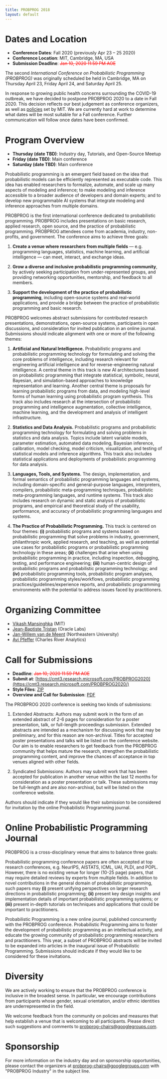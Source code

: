 ```yaml
---
title: PROBPROG 2018
layout: default
---
```


# Dates and Location

- **Conference Dates**: Fall 2020 (previously Apr 23 – 25 2020)
- **Conference Location**: MIT, Cambridge, MA, USA
- **Submission Deadline**: <span style="color:red"><strike>Jan 10, 2020 11:59 PM AOE</strike></span> 

The second *International Conference on Probabilistic Programming (PROBPROG)* was originally scheduled be held in Cambridge, MA on Thursday April 23, Friday April 24, and Saturday April 25. 

In response to growing public health concerns surrounding the COVID-19 outbreak, we have decided to postpone PROBPROG 2020 to a date in Fall 2020. This decision reflects our best judgement as conference organizers, as well as [policies](https://medical.mit.edu/news/2020/01/2019-novel-coronavirus-updates-1) set by MIT. We are currently hard at work to determine what dates will be most suitable for a Fall conference. Further communication will follow once dates have been confirmed. 

# Program Overview

- **Thursday (date TBD)**: Industry day, Tutorials, and Open-Source Meetup
- **Friday (date TBD)**: Main conference
- **Saturday (date TBD)**: Main conference

Probabilistic programming is an emergent field based on the idea that
probabilistic models can be efficiently represented as executable
code. This idea has enabled researchers to formalize, automate, and
scale up many aspects of modeling and inference; to make modeling and
inference accessible to a broader audience of developers and domain
experts; and to develop new programmable AI systems that integrate
modeling and inference approaches from multiple domains.

PROBPROG is the first international conference dedicated to
probabilistic programming. PROBPROG includes presentations on basic
research, applied research, open source, and the practice of
probabilistic programming. PROBPROG attendees come from academia,
industry, non-profits, and government. The conference aims to achieve
three goals:

1. **Create a venue where researchers from multiple fields** —
e.g. programming languages, statistics, machine learning, and
artificial intelligence — can meet, interact, and exchange ideas.

2. **Grow a diverse and inclusive probabilistic programming
community**, by actively seeking participation from under-represented
groups, and providing networking opportunities, mentorship, and
feedback to all members.

3. **Support the development of the practice of probabilistic
programming**, including open-source systems and real-world
applications, and provide a bridge between the practice of
probabilistic programming and basic research.

PROBPROG welcomes abstract submissions for contributed research
presentations, demonstrations, open-source systems, participants in
open discussions, and consideration for invited publication in an
online journal. Submissions should indicate alignment with one or more
of the following themes:

1. **Artificial and Natural Intelligence.** Probabilistic programs
and probabilistic programming technology for formulating and solving
the core problems of intelligence, including research relevant for
engineering artificial intelligence and for reverse-engineering
natural intelligence. A central theme in this track is new AI
architectures based on probabilistic programming that integrate
statistical, symbolic, neural, Bayesian, and simulation-based
approaches to knowledge representation and learning. Another central
theme is proposals for learning probabilistic programs from data, and
modeling high-level forms of human learning using probabilistic
program synthesis. This track also includes research at the
intersection of probabilistic programming and intelligence
augmentation, collective intelligence, machine learning, and the
development and analysis of intelligent infrastructure.

2. **Statistics and Data Analysis.** Probabilistic programs and
probabilistic programming technology for formulating and solving
problems in statistics and data analysis. Topics include latent
variable models, parameter estimation, automated data modeling,
Bayesian inference, calibration, model checking, model criticism,
visualization, and testing of statistical models and inference
algorithms. This track also includes statistical applications and
deployments of probabilistic programming for data analysis.

3. **Languages, Tools, and Systems.** The design, implementation, and
formal semantics of probabilistic programming languages and systems,
including domain-specific and general-purpose languages, interpreters,
compilers, probabilistic meta-programming techniques, probabilistic
meta-programming languages, and runtime systems. This track also
includes research on dynamic and static analysis of probabilistic
programs, and empirical and theoretical study of the usability,
performance, and accuracy of probabilistic programming languages and
systems.

4. **The Practice of Probabilistic Programming.** This track is
centered on four themes: **(i)** probabilistic programs and systems
based on probabilistic programming that solve problems in industry,
government, philanthropic work, applied research, and teaching, as
well as potential use cases for probabilistic programs or
probabilistic programming technology in these areas; **(ii)**
challenges that arise when using probabilistic programming in
practice, including inspection, debugging, testing, and performance
engineering; **(iii)** human-centric design of probabilistic programs
and probabilistic programming technology; and **(iv)** probabilistic
programming tools, probabilistic program analyses, probabilistic
programming styles/workflows, probabilistic programming
practices/guidelines/experience reports, and probabilistic programming
environments with the potential to address issues faced by
practitioners.

# Organizing Committee

- [Vikash Mansinghka](http://probcomp.csail.mit.edu/principal-investigator/) (MIT)
- [Jean-Baptiste Tristan](http://jtristan.github.io) (Oracle Labs)
- [Jan-Willem van de Meent](http://www.ccs.neu.edu/home/jwvdm/) (Northeastern University)
- [Avi Pfeffer](https://www.linkedin.com/in/avi-pfeffer-03188025/) (Charles River Analytics)

# Call for Submissions

- **Deadline**: <span style="color:red"><strike>Jan 10, 2020 11:59 PM AOE</strike></span> 
- **Submit at**: [https://cmt3.research.microsoft.com/PROBPROG2020](https://cmt3.research.microsoft.com/PROBPROG2020/)
- **Style Files**: [ZIP](/2020/probprog-2020-style.zip)
- **Overview and Call for Submission**: [PDF](/2020/progprog-2020-submission-guidelines.pdf)

The PROBPROG 2020 conference is seeking two kinds of submissions:

1. Extended Abstracts: Authors may submit work in the form of an
extended abstract of 2-6 pages for consideration for a poster
presentation, talk, or full-length proceedings submission. Extended
abstracts are intended as a mechanism for discussing work that may be
preliminary, and for this reason are non-archival. Titles for accepted
poster presentations and talks will be listed on the conference
website. Our aim is to enable researchers to get feedback from the
PROBPROG community that helps mature the research, strengthen the
probabilistic programming content, and improve the chances of
acceptance in top venues aligned with other fields.

2. Syndicated Submissions: Authors may submit work that has been
accepted for publication in another venue within the last 12 months
for consideration as a poster presentation or talk. These submissions
may be full-length and are also non-archival, but will be listed on
the conference website.

Authors should indicate if they would like their submission to be
considered for invitation by the online Probabilistic Programming
journal.

# Online Probabilistic Programming Journal

PROBPROG is a cross-disciplinary venue that aims to balance three goals:

Probabilistic programming conference papers are often accepted at top
research conferences, e.g. NeurIPS, AISTATS, ICML, UAI, PLDI, and
POPL. However, there is no existing venue for longer (10-25 page)
papers, that may require detailed reviews by experts from multiple
fields. In addition to novel contributions in the general domain of
probabilistic programming, such papers may **(i)** present unifying
perspectives on larger research directions in probabilistic
programming; **(ii)** present key design insights and implementation
details of important probabilistic programming systems; or **(iii)**
present in-depth tutorials on techniques and applications that could
be important to practitioners.

Probabilistic Programming is a new online journal, published
concurrently with the PROBPROG conference. Probabilistic Programming
aims to foster the development of probabilistic programming as an
intellectual activity, and educate the growing community of
probabilistic programming researchers and practitioners. This year, a
subset of PROBPROG abstracts will be invited to be expanded into
articles in the inaugural issue of Probabilistic
Programming. Submissions should indicate if they would like to be
considered for these invitations.

# Diversity

We are actively working to ensure that the PROBPROG conference is
inclusive in the broadest sense. In particular, we encourage
contributions from participants whose gender, sexual orientation,
and/or ethnic identities are underrepresented in the field.

We welcome feedback from the community on policies and measures that
help establish a venue that is welcoming to all participants. Please
direct such suggestions and comments to
[probprog-chairs@googlegroups.com](probprog-chairs@googlegroups.com).

# Sponsorship

For more information on the industry day and on sponsorship
opportunities, please contact the organizers at
[probprog-chairs@googlegroups.com](probprog-chairs@googlegroups.com)
with "PROBPROG Industry" in the subject line.
